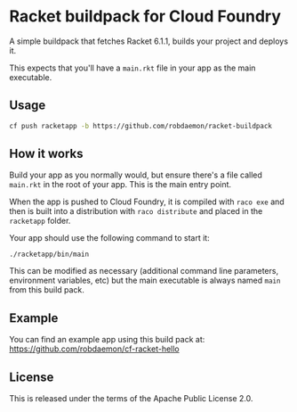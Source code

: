 # Racket buildpack for Cloud Foundry

A simple buildpack that fetches Racket 6.1.1, builds your project and deploys it.

This expects that you'll have a `main.rkt` file in your app as the main executable.

## Usage

```bash
cf push racketapp -b https://github.com/robdaemon/racket-buildpack
```

## How it works

Build your app as you normally would, but ensure there's a file called `main.rkt`
in the root of your app. This is the main entry point.

When the app is pushed to Cloud Foundry, it is compiled with `raco exe` and then
is built into a distribution with `raco distribute` and placed in the `racketapp`
folder.

Your app should use the following command to start it:

```
./racketapp/bin/main
```

This can be modified as necessary (additional command line parameters, environment
variables, etc) but the main executable is always named `main` from this build pack.

## Example

You can find an example app using this build pack at: https://github.com/robdaemon/cf-racket-hello

## License

This is released under the terms of the Apache Public License 2.0.
